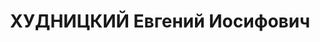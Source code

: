 ---
title: ХУДНИЦКИЙ Евгений Иосифович
description: "1889 г.р., нач. санслужбы БВО, бригвоенврач (24.12.1935). \n  Арестован\
  \ 22.07.1937. Приговор: ВК ВС СССР 22.11.1937 - ВМН, расстрелян 22.11.1937. \n \
  \ Реабилитирован 14.03.1956"
---